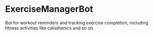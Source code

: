 # ExerciseManagerBot
Bot for workout reminders and tracking exercise completion, including fitness activities like calisthenics and so on.
